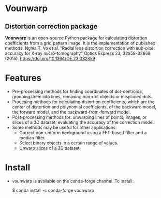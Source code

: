 # Vounwarp

## Distortion correction package


**Vounwarp** is an open-source Python package for calculating distortion coefficients
from a grid pattern image. It is the implementation of published methods, Nghia T. Vo et al.
"Radial lens distortion correction with sub-pixel accuracy for X-ray micro-tomography"
Optics Express 23, 32859-32868 (2015). https://doi.org/10.1364/OE.23.032859

Features
========
- Pre-processing methods for finding coordinates of dot-centroids, grouping them
 into lines, removing non-dot objects or misplaced dots.
- Procesing methods for calculating distortion coefficients, which are the center of distortion
  and polynomial coefficients, of the backward model, the forward model, and the
  backward-from-forward model.
- Post-processing methods for: unwarping lines of points, images, or slices of a 3D dataset; evaluating the accuracy of the correction model.
- Some methods may be useful for other applications:
  * Correct non-uniform background using a FFT-based filter and a median filter.
  * Select binary objects in a certain range of values.
  * Unwarp slices of a 3D dataset. 

Install
=======
- vounwarp is available on the conda-forge channel. To install:

  $ conda install -c conda-forge vounwarp
